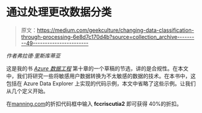 # 通过处理更改数据分类

> 原文：<https://medium.com/geekculture/changing-data-classification-through-processing-6e8d7c170d4b?source=collection_archive---------49----------------------->

*作者弗拉德·里斯库蒂亚*

这是我的书 [*Azure 数据工程*](https://www.manning.com/books/azure-data-engineering?utm_source=medium&utm_medium=organic&utm_campaign=book_riscutia2_azure_10_2_20) 第十章的一个草稿的节选，讲的是合规性。在本文中，我们将研究一些将敏感用户数据转换为不太敏感的数据的技术。在本书中，这包括在 Azure Data Explorer 上实现的代码示例，本文中省略了这些示例。让我们从几个定义开始。

在[manning.com](https://www.manning.com/?utm_source=medium&utm_medium=organic&utm_campaign=book_riscutia2_azure_10_2_20)的折扣代码框中输入 **fccriscutia2** 即可获得 40%的折扣。